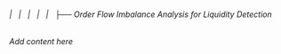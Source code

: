 ###### |   |   |   |   |   ├── Order Flow Imbalance Analysis for Liquidity Detection

*Add content here*